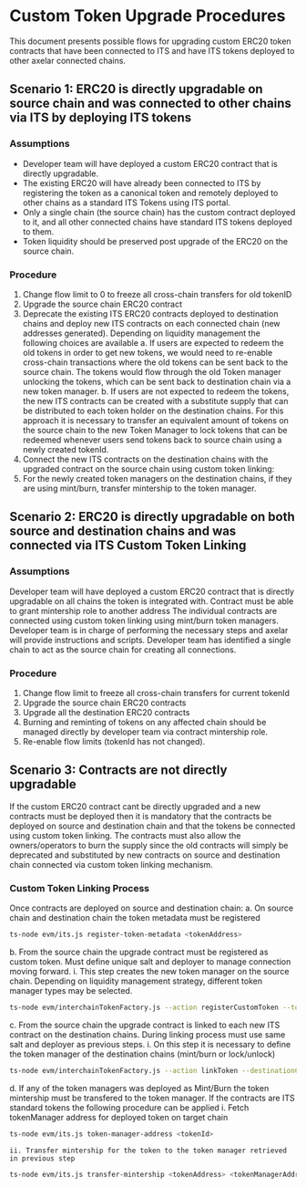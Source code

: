 # Custom Token Upgrade Procedures


This document presents possible flows for upgrading custom ERC20 token contracts that have been connected to ITS and have ITS tokens deployed to other axelar connected chains.


## Scenario 1: ERC20 is directly upgradable on source chain and was connected to other chains via ITS by deploying ITS tokens

### Assumptions

 * Developer team will have deployed a custom ERC20 contract that is directly upgradable.
 * The existing ERC20 will have already been connected to ITS by registering the token as a canonical token and remotely deployed to other chains as a standard ITS Tokens using ITS portal.
 * Only a single chain (the source chain) has the custom contract deployed to it, and all other connected chains have standard ITS tokens deployed to them.
 * Token liquidity should be preserved post upgrade of the ERC20 on the source chain. 

### Procedure

1. Change flow limit to 0 to freeze all cross-chain transfers for old tokenID
2. Upgrade the source chain ERC20 contract
3. Deprecate the existing ITS ERC20 contracts deployed to destination chains and deploy new ITS contracts on each connected chain (new addresses generated). Depending on liquidity management the following choices are available
    a. If users are expected to redeem the old tokens in order to get new tokens, we would need to re-enable cross-chain transactions where the old tokens can be sent back to the source chain. The tokens would flow through the old Token manager unlocking the tokens, which can be sent back to destination chain via a new token manager.
    b. If users are not expected to redeem the tokens, the new ITS contracts can be created with a substitute supply that can be distributed to each token holder on the destination chains. For this approach it is necessary to transfer an equivalent amount of tokens on the source chain to the new Token Manager to lock tokens that can be redeemed whenever users send tokens back to source chain using a newly created tokenId.
4. Connect the new ITS contracts on the destination chains with the upgraded contract on the source chain using custom token linking:
5. For the newly created token managers on the destination chains, if they are using mint/burn, transfer mintership to the token manager.


## Scenario 2: ERC20 is directly upgradable on both source and destination chains and was connected via ITS Custom Token Linking

### Assumptions

Developer team will have deployed a custom ERC20 contract that is directly upgradable on all chains the token is integrated with.
Contract must be able to grant mintership role to another address
The individual contracts are connected using custom token linking using mint/burn token managers. Developer team is in charge of performing the necessary steps and axelar will provide instructions and scripts.
Developer team has identified a single chain to act as the source chain for creating all connections.

### Procedure

1. Change flow limit to freeze all cross-chain transfers for current tokenId
2. Upgrade the source chain ERC20 contracts
3. Upgrade all the destination ERC20 contracts
4. Burning and reminting of tokens on any affected chain should be managed directly by developer team via contract mintership role.  
5. Re-enable flow limits (tokenId has not changed).

## Scenario 3: Contracts are not directly upgradable

If the custom ERC20 contract cant be directly upgraded and a new contracts must be deployed then it is mandatory that the contracts be deployed on source and destination chain and that the tokens be connected using custom token linking. The contracts must also allow the owners/operators to burn the supply since the old contracts will simply be deprecated and substituted by new contracts on source and destination chain connected via custom token linking mechanism. 


### Custom Token Linking Process
Once contracts are deployed on source and destination chain:
a. On source chain and destination chain the token metadata must be registered 
```bash
ts-node evm/its.js register-token-metadata <tokenAddress>
```

b. From the source chain the upgrade contract must be registered as custom token. Must define unique salt and deployer to manage connection moving forward.
    i. This step creates the new token manager on the source chain. Depending on liquidity management strategy, different token manager types may be selected. 

```bash
ts-node evm/interchainTokenFactory.js --action registerCustomToken --tokenAddress [tokenAddress] --tokenManagerType 4 --operator [wallet] --salt "salt6789"
```

c. From the source chain the upgrade contract is linked to each new ITS contract on the destination chains. During linking process must use same salt and deployer as previous steps.
    i. On this step it is necessary to define the token manager of the destination chains (mint/burn or lock/unlock)

```bash
ts-node evm/interchainTokenFactory.js --action linkToken --destinationChain chain2 --destinationTokenAddress [remote token address] --tokenManagerType 4 --linkParams "0x" --salt "salt6789"
```

d. If any of the token managers was deployed as Mint/Burn the token mintership must be transfered to the token manager. If the contracts are ITS standard tokens the following procedure can be applied
    i. Fetch tokenManager address for deployed token on target chain

```bash
ts-node evm/its.js token-manager-address <tokenId>
```
    ii. Transfer mintership for the token to the token manager retrieved in previous step

```bash
ts-node evm/its.js transfer-mintership <tokenAddress> <tokenManagerAddress>
```
